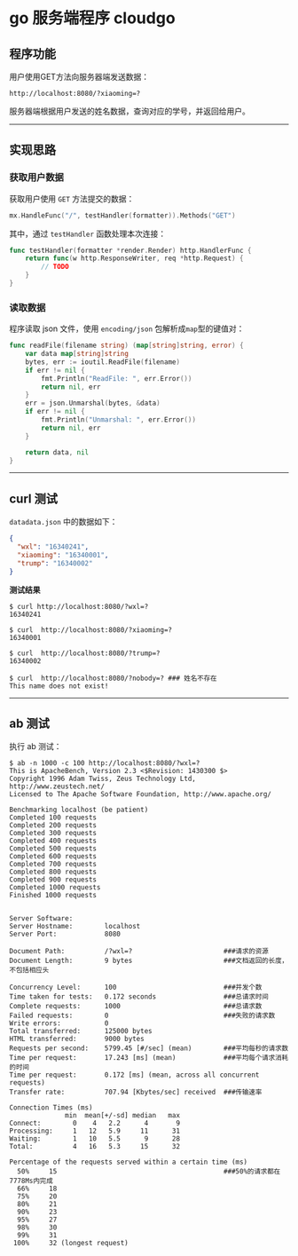 # go 服务端程序 cloudgo
## 程序功能
用户使用GET方法向服务器端发送数据：
```
http://localhost:8080/?xiaoming=?
```
服务器端根据用户发送的姓名数据，查询对应的学号，并返回给用户。

---
## 实现思路
### 获取用户数据
获取用户使用 ```GET``` 方法提交的数据：
```go
mx.HandleFunc("/", testHandler(formatter)).Methods("GET")
```
其中，通过 ```testHandler``` 函数处理本次连接：
```go
func testHandler(formatter *render.Render) http.HandlerFunc {
    return func(w http.ResponseWriter, req *http.Request) {
        // TODO
    }
}
```
### 读取数据
程序读取 json 文件，使用 ```encoding/json``` 包解析成```map```型的键值对：
```go
func readFile(filename string) (map[string]string, error) {
    var data map[string]string
    bytes, err := ioutil.ReadFile(filename)
    if err != nil {
        fmt.Println("ReadFile: ", err.Error())
        return nil, err
    }
    err = json.Unmarshal(bytes, &data)
    if err != nil {
        fmt.Println("Unmarshal: ", err.Error())
        return nil, err
    }

    return data, nil
}
```
---
## curl 测试
```datadata.json``` 中的数据如下：
```json
{
  "wxl": "16340241",
  "xiaoming": "16340001",
  "trump": "16340002"
}
```
**测试结果**
```
$ curl http://localhost:8080/?wxl=?
16340241

$ curl  http://localhost:8080/?xiaoming=?
16340001

$ curl  http://localhost:8080/?trump=?
16340002

$ curl  http://localhost:8080/?nobody=? ### 姓名不存在
This name does not exist!
```
---
## ab 测试
执行 ab 测试：
```
$ ab -n 1000 -c 100 http://localhost:8080/?wxl=?
This is ApacheBench, Version 2.3 <$Revision: 1430300 $>
Copyright 1996 Adam Twiss, Zeus Technology Ltd, http://www.zeustech.net/
Licensed to The Apache Software Foundation, http://www.apache.org/

Benchmarking localhost (be patient)
Completed 100 requests
Completed 200 requests
Completed 300 requests
Completed 400 requests
Completed 500 requests
Completed 600 requests
Completed 700 requests
Completed 800 requests
Completed 900 requests
Completed 1000 requests
Finished 1000 requests


Server Software:        
Server Hostname:        localhost
Server Port:            8080

Document Path:          /?wxl=?                       ###请求的资源
Document Length:        9 bytes                       ###文档返回的长度，不包括相应头

Concurrency Level:      100                           ###并发个数
Time taken for tests:   0.172 seconds                 ###总请求时间
Complete requests:      1000                          ###总请求数  
Failed requests:        0                             ###失败的请求数
Write errors:           0
Total transferred:      125000 bytes
HTML transferred:       9000 bytes
Requests per second:    5799.45 [#/sec] (mean)        ###平均每秒的请求数
Time per request:       17.243 [ms] (mean)            ###平均每个请求消耗的时间
Time per request:       0.172 [ms] (mean, across all concurrent requests)
Transfer rate:          707.94 [Kbytes/sec] received  ###传输速率

Connection Times (ms)
              min  mean[+/-sd] median   max
Connect:        0    4   2.2      4       9
Processing:     1   12   5.9     11      31
Waiting:        1   10   5.5      9      28
Total:          4   16   5.3     15      32

Percentage of the requests served within a certain time (ms)
  50%     15                                          ###50%的请求都在7778Ms内完成
  66%     18
  75%     20
  80%     21
  90%     23
  95%     27
  98%     30
  99%     31
 100%     32 (longest request)
```
